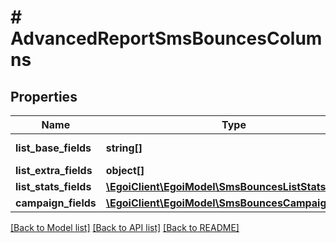 # # AdvancedReportSmsBouncesColumns

## Properties

Name | Type | Description | Notes
------------ | ------------- | ------------- | -------------
**list_base_fields** | **string[]** | Array of base fields | 
**list_extra_fields** | **object[]** |  | 
**list_stats_fields** | [**\EgoiClient\EgoiModel\SmsBouncesListStatsFields**](SmsBouncesListStatsFields.md) |  | 
**campaign_fields** | [**\EgoiClient\EgoiModel\SmsBouncesCampaignFields**](SmsBouncesCampaignFields.md) |  | 

[[Back to Model list]](../../README.md#documentation-for-models) [[Back to API list]](../../README.md#documentation-for-api-endpoints) [[Back to README]](../../README.md)


